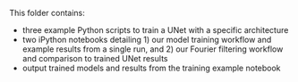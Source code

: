 This folder contains:

*  three example Python scripts to train a UNet with a specific architecture
*  two iPython notebooks detailing 1) our model training workflow and example results from a single run, and 2) our Fourier filtering workflow and comparison to trained UNet results
*  output trained models and results from the training example notebook
